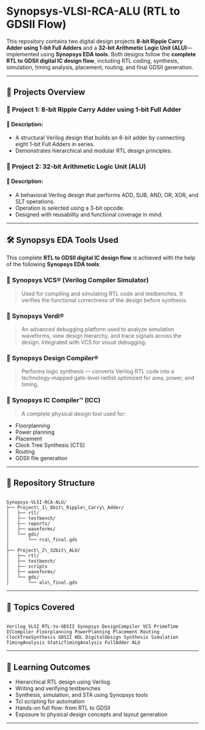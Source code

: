 # Synopsys-VLSI-RCA-ALU (RTL to GDSII Flow)

This repository contains two digital design projects **8-bit Ripple Carry Adder using 1-bit Full Adders** and a **32-bit Arithmetic Logic Unit (ALU)**—implemented using **Synopsys EDA tools**. Both designs follow the **complete RTL to GDSII digital IC design flow**, including RTL coding, synthesis, simulation, timing analysis, placement, routing, and final GDSII generation.

---

## 🚀 Projects Overview

### 🔧 Project 1: 8-bit Ripple Carry Adder using 1-bit Full Adder

#### 📘 Description:
- A structural Verilog design that builds an 8-bit adder by connecting eight 1-bit Full Adders in series.
- Demonstrates hierarchical and modular RTL design principles.

### 🔧 Project 2: 32-bit Arithmetic Logic Unit (ALU)

#### 📘 Description:
- A behavioral Verilog design that performs ADD, SUB, AND, OR, XOR, and SLT operations.
- Operation is selected using a 3-bit opcode.
- Designed with reusability and functional coverage in mind.

---


## 🛠️ Synopsys EDA Tools Used

This complete **RTL to GDSII digital IC design flow** is achieved with the help of the following **Synopsys EDA tools**:

### 🔹 **Synopsys VCS® (Verilog Compiler Simulator)**

> Used for compiling and simulating RTL code and testbenches. It verifies the functional correctness of the design before synthesis.

### 🔹 **Synopsys Verdi®**

> An advanced debugging platform used to analyze simulation waveforms, view design hierarchy, and trace signals across the design. Integrated with VCS for visual debugging.

### 🔹 **Synopsys Design Compiler®**

> Performs logic synthesis — converts Verilog RTL code into a technology-mapped gate-level netlist optimized for area, power, and timing.

### 🔹 **Synopsys IC Compiler™ (ICC)**

> A complete physical design tool used for:

* Floorplanning
* Power planning
* Placement
* Clock Tree Synthesis (CTS)
* Routing
* GDSII file generation

---

## 📂 Repository Structure

```

Synopsys-VLSI-RCA-ALU/
├── Project\_1\_8bit\_Ripple\_Carry\_Adder/
│   ├── rtl/
│   ├── testbench/
│   ├── reports/
│   ├── waveforms/
│   └── gds/
│       └── rca\_final.gds
│
├── Project\_2\_32bit\_ALU/
│   ├── rtl/
│   ├── testbench/
│   ├── scripts
│   ├── waveforms/
│   └── gds/
│       └── alu\_final.gds

```

---

## 🧠 Topics Covered

```

Verilog VLSI RTL-to-GDSII Synopsys DesignCompiler VCS PrimeTime ICCompiler Floorplanning PowerPlanning Placement Routing ClockTreeSynthesis GDSII HDL DigitalDesign Synthesis Simulation TimingAnalysis StaticTimingAnalysis FullAdder ALU

```

---

## 🎯 Learning Outcomes

- Hierarchical RTL design using Verilog
- Writing and verifying testbenches
- Synthesis, simulation, and STA using Synopsys tools
- Tcl scripting for automation
- Hands-on full flow: from RTL to GDSII
- Exposure to physical design concepts and layout generation

---

